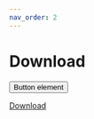 ```yaml
---
nav_order: 2
---
```


# Download

<button type="button" name="button" class="btn" href="https://github.com/krypto5863/COM-Modular-Installer/archive/HEAD.zip">Button element</button>

<!-- Place this tag where you want the button to render. -->
<a class="github-button" href="https://github.com/krypto5863/COM-Modular-Installer/archive/HEAD.zip" data-icon="octicon-download" aria-label="Download krypto5863/COM-Modular-Installer on GitHub">Download</a>
